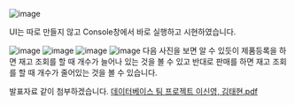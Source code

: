 ![image](https://github.com/user-attachments/assets/f8872c84-75e8-4f79-955a-f9e36dfd140e)

UI는 따로 만들지 않고 Console창에서 바로 실행하고 시현하였습니다.

![image](https://github.com/user-attachments/assets/95e851be-0e79-45d0-b4f2-c57f1ab51015)
![image](https://github.com/user-attachments/assets/b616a314-a652-4e65-9ce7-caeb62b3cb7e)
![image](https://github.com/user-attachments/assets/f48461de-27b1-4dc7-9e9f-4858e2e91076)
![image](https://github.com/user-attachments/assets/75e239f7-c152-4fcb-88c5-f7a4cb740715)
다음 사진을 보면 알 수 있듯이 제품등록을 하면 재고 조회를 할 때 개수가 늘어나 있는 것을 볼 수 있고 반대로 판매를 하면 재고 조회를 할 때 개수가 줄어있는 것을 볼 수 있습니다.

발표자료 같이 첨부하겠습니다.
[데이터베이스 팀 프로젝트 이신영, 김태현.pdf](https://github.com/user-attachments/files/19208820/default.pdf)
